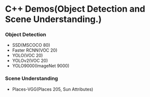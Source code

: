# C++ Demos(Object Detection and Scene Understanding.)

### Object Detection

* SSD(MSCOCO 80)
* Faster RCNN(VOC 20)
* YOLO(VOC 20)
* YOLOv2(VOC 20)
* YOLO9000(ImageNet 9000)

### Scene Understanding

* Places-VGG(Places 205, Sun Attributes)
